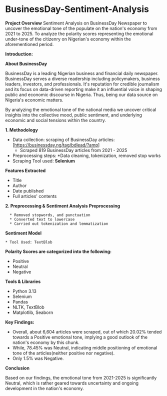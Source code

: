 # BusinessDay-Sentiment-Analysis

**Project Overview**
Sentiment Analysis on BusinessDay Newspaper to uncover the emotional tone of the populate on the nation's economy from 2021 to 2025. To analyze the polarity scores representing the emotional under-tone of the citizenry on Nigerian's economy within the aforementioned period.

**Introduction:**

**About BusinessDay**

BusinessDay is a leading Nigerian business and financial daily newspaper. BusinessDay serves a diverse readership including policymakers, business leaders, investors, and professionals. It's reputation for credible journalism and its focus on data-driven reporting make it an influential voice in shaping public and economic discourse in Nigeria. Thus, being our data source on Nigeria's economic matters.

By analyzing the emotional tone of the national media we uncover critical insights into the collective mood, public sentiment, and underlying economic and social tensions within the country.

**1. Methodology**
* Data collection: scraping of BusinessDay articles:[https://businessday.ng/tag/bdlead/?amp]
  * Scraped 819 BusinessDay articles from 2021 - 2025
* Preprocessing steps:
  *Data cleaning, tokenization, removed stop works
* Scraping Tool used: **Selenium**
  
**Features Extracted**
   * Title
   * Author
   * Date published
   * Full articles' contents

 **2. Preprocessing & Sentiment Analysis**
    **Preprocessing**
    
      * Removed stopwords, and punctuation
      * Converted text to lowercase
      * Carried out tokenization and lemmatization
      
 **Sentiment Model**
 
    * Tool Used: TextBlob
    
 **Polarity Scores are categorized into the following:**
   * Positive
   * Neutral
   * Negative
     
 **Tools & Libraries**
   * Python 3.13
   * Selenium
   * Pandas
   * NLTK, TextBlob
   * Matplotlib, Seaborn

**Key Findings:**
 * Overall, about 6,604 articles were scraped, out of which 20.02% tended towards a Positive emotional tone, implying a good outlook of the nation's economy by this chunk.
 * While, 78.45% was Neutral, indicating middle positioning of emotional tone of the articles(neither positive nor negative).
 * Only 1.5% was Negative.

**Conclusion**

  Based on our findings, the emotional tone from 2021-2025 is significantly Neutral, which is rather geared towards uncertainty and ongoing development in the nation's economy.
